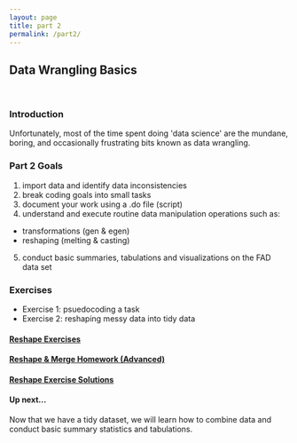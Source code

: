 ```yaml
---
layout: page
title: part 2
permalink: /part2/
---
```


## Data Wrangling Basics
<br>

### Introduction    
Unfortunately, most of the time spent doing 'data science' are the mundane, boring, and occasionally frustrating bits known as data wrangling.  


###  Part 2 Goals    

1. import data and identify data inconsistencies
2. break coding goals into small tasks
3. document your work using a .do file (script)
4. understand and execute routine data manipulation operations such as:  
- transformations (gen & egen)
- reshaping (melting & casting)
5. conduct basic summaries, tabulations and visualizations on the FAD data set

### Exercises   
- Exercise 1: psuedocoding a task 
- Exercise 2: reshaping messy data into tidy data  



#### [Reshape Exercises](https://github.com/GeoCenter/StataTraining/blob/master/Day2/DoFiles/Reshape_Homework.do)  



#### [Reshape & Merge Homework (Advanced)](https://github.com/GeoCenter/StataTraining/blob/master/Day2/DoFiles/Homework.do)  



#### [Reshape Exercise Solutions](https://github.com/GeoCenter/StataTraining/blob/master/Day2/DoFiles/Reshape_exercises_lauraAnswers.do)  



#### Up next...
Now that we have a tidy dataset, we will learn how to combine data and conduct basic summary statistics and tabulations.